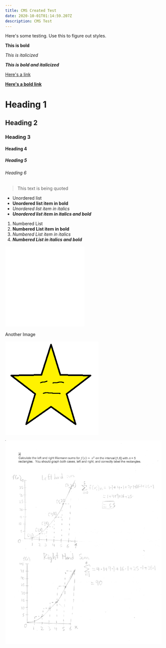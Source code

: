 ```yaml
---
title: CMS Created Test
date: 2020-10-01T01:14:59.207Z
description: CMS Test
---
```

Here's some testing. Use this to figure out styles.

**This is bold**

*This is italicized*

***This is bold and italicized***

[Here's a link](https://www.example.com)

**[Here's a bold link](https://www.example.com)**

# Heading 1

## Heading 2

### Heading 3

#### Heading 4

##### Heading 5

###### Heading 6

> This text is being quoted

* Unordered list
* **Unordered list item in bold**
* *Unordered list item in italics*
* ***Unordered list item in italics and bold***

1. Numbered List
2. **Numbered List item in bold**
3. *Numbered List item in italics*
4. ***Numbered List in italics and bold***

![Arrow.png](arrow.png "Arrow.png")

Another Image

![Star](star.png "You're a star. This one to be precise, so this isn't much of a compliment. ")

![Math test](pg4.jpg "Here's a picture of my Calculus test.")